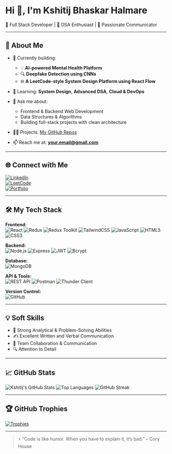 # Hi 👋, I'm Kshitij Bhaskar Halmare  
🚀 Full Stack Developer | 🧠 DSA Enthusiast | 💬 Passionate Communicator

---

## 🚀 About Me

- 🔭 Currently building:
  - 💡 **AI-powered Mental Health Platform**
  - 🔍 **Deepfake Detection using CNNs**
  - 🌐 **A LeetCode-style System Design Platform using React Flow**

- 🌱 Learning: **System Design**, **Advanced DSA**, **Cloud & DevOps**

- 💬 Ask me about:
  - Frontend & Backend Web Development
  - Data Structures & Algorithms
  - Building full-stack projects with clean architecture

- 👨‍💻 Projects: [My GitHub Repos](https://github.com/kshitijhalmare)

- 📫 Reach me at: **your.email@gmail.com**

---

## 🌐 Connect with Me

[![LinkedIn](https://img.shields.io/badge/LinkedIn-0077B5?style=flat&logo=linkedin)](https://linkedin.com/in/your-profile)  
[![LeetCode](https://img.shields.io/badge/LeetCode-FFA116?style=flat&logo=leetcode)](https://leetcode.com/yourhandle)  
[![Portfolio](https://img.shields.io/badge/Portfolio-12100E?style=flat&logo=github)](https://yourportfolio.com)

---

## 🛠️ My Tech Stack

**Frontend:**  
![React](https://img.shields.io/badge/React-20232A?style=flat&logo=react)
![Redux](https://img.shields.io/badge/Redux-764ABC?style=flat&logo=redux)
![Redux Toolkit](https://img.shields.io/badge/Redux_Toolkit-593D88?style=flat&logo=redux)
![TailwindCSS](https://img.shields.io/badge/TailwindCSS-38B2AC?style=flat&logo=tailwind-css)
![JavaScript](https://img.shields.io/badge/JavaScript-F7DF1E?style=flat&logo=javascript)
![HTML5](https://img.shields.io/badge/HTML5-E34F26?style=flat&logo=html5)
![CSS3](https://img.shields.io/badge/CSS3-1572B6?style=flat&logo=css3)

**Backend:**  
![Node.js](https://img.shields.io/badge/Node.js-339933?style=flat&logo=node.js)
![Express](https://img.shields.io/badge/Express.js-000000?style=flat&logo=express)
![JWT](https://img.shields.io/badge/JWT-000000?style=flat&logo=jsonwebtokens)
![Bcrypt](https://img.shields.io/badge/Bcrypt-004880?style=flat)

**Database:**  
![MongoDB](https://img.shields.io/badge/MongoDB-4EA94B?style=flat&logo=mongodb)

**API & Tools:**  
![REST API](https://img.shields.io/badge/REST_API-007ACC?style=flat)
![Postman](https://img.shields.io/badge/Postman-FF6C37?style=flat&logo=postman)
![Thunder Client](https://img.shields.io/badge/Thunder_Client-4C51BF?style=flat)

**Version Control:**  
![GitHub](https://img.shields.io/badge/GitHub-181717?style=flat&logo=github)

---

## 💡 Soft Skills

- 🧠 Strong Analytical & Problem-Solving Abilities  
- ✍️ Excellent Written and Verbal Communication  
- 💬 Team Collaboration & Communication  
- 🔍 Attention to Detail

---

## 📈 GitHub Stats

![Kshitij's GitHub Stats](https://github-readme-stats.vercel.app/api?username=kshitijhalmare&show_icons=true&theme=tokyonight)
![Top Languages](https://github-readme-stats.vercel.app/api/top-langs/?username=kshitijhalmare&layout=compact&theme=tokyonight)
![GitHub Streak](https://streak-stats.demolab.com/?user=kshitijhalmare&theme=tokyonight)

---

## 🏆 GitHub Trophies

[![Trophies](https://github-profile-trophy.vercel.app/?username=kshitijhalmare&theme=radical&row=1&margin-w=15&margin-h=15)](https://github.com/ryo-ma/github-profile-trophy)

---

> ⚡ “Code is like humor. When you have to explain it, it’s bad.” – Cory House
